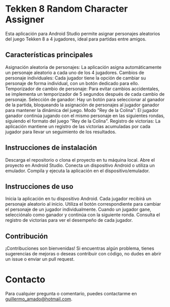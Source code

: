 # Tekken 8 Random Character Assigner
Esta aplicación para Android Studio permite asignar personajes aleatorios del juego Tekken 8 a 4 jugadores, ideal para partidas entre amigos.
## Características principales
Asignación aleatoria de personajes: La aplicación asigna automáticamente un personaje aleatorio a cada uno de los 4 jugadores.
Cambios de personaje individuales: Cada jugador tiene la opción de cambiar su personaje de forma individual, con un botón dedicado para ello.
Temporizador de cambio de personaje: Para evitar cambios accidentales, se implementa un temporizador de 5 segundos después de cada cambio de personaje.
Selección de ganador: Hay un botón para seleccionar al ganador de la partida, bloqueando la asignación de personajes al jugador ganador para mantener la dinámica del juego.
Modo "Rey de la Colina": El jugador ganador continúa jugando con el mismo personaje en las siguientes rondas, siguiendo el formato del juego "Rey de la Colina".
Registro de victorias: La aplicación mantiene un registro de las victorias acumuladas por cada jugador para llevar un seguimiento de los resultados.
## Instrucciones de instalación
Descarga el repositorio o clona el proyecto en tu máquina local.
Abre el proyecto en Android Studio.
Conecta un dispositivo Android o utiliza un emulador.
Compila y ejecuta la aplicación en el dispositivo/emulador.
## Instrucciones de uso
Inicia la aplicación en tu dispositivo Android.
Cada jugador recibirá un personaje aleatorio al inicio.
Utiliza el botón correspondiente para cambiar el personaje de un jugador individualmente.
Cuando un jugador gane, selecciónalo como ganador y continúa con la siguiente ronda.
Consulta el registro de victorias para ver el desempeño de cada jugador.
## Contribución
¡Contribuciones son bienvenidas! Si encuentras algún problema, tienes sugerencias de mejoras o deseas contribuir con código, no dudes en abrir un issue o enviar un pull request.
# Contacto
Para cualquier pregunta o comentario, puedes contactarme en guillermo_amado@hotmail.com.
